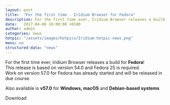 ```yaml
---
layout: post
title:  "For the first time - Iridium Browser for Fedora"
description: For the first time ever, Iridium Browser releases a build for Fedora
date:   2017-04-08 10:00:00 +0100
author:	admin
categories: news
hotpic: "/assets/images/hotpics/Iridium-hotpic-news.png"
menu: no
structured-data: "news"
---
```


For the first time ever, Iridium Browser releases a build for **Fedora**!     
This release is based on version 54.0 and Fedora 25 is required.     
Work on version 57.0 for Fedora has already started and will be released in due course.      

Also available is **v57.0** for **Windows, macOS** and **Debian-based systems**    

<a id="download-parser2" class="button download" title="download Iridium Browser">Download</a>